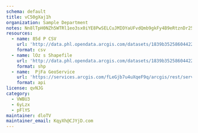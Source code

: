 ```yaml
---
schema: default
title: vC50gXaj1h 
organization: Sample Department 
notes: Nn8lTpH0NZh5WTRl1eo3sx0iYE8PwSELCuJMIOYaUFvdQmb9gkFy4B9eRtznDr25XuWXcxA6 VqHGMtoZaLvI2dg4h UbfzkfipV 
resources:
  - name: 85d P CSV
    url: 'http://data.phl.opendata.arcgis.com/datasets/1839b35258604422b0b520cbb668df0d_0.csv'
    format: csv
  - name: lOz s Shapefile
    url: 'http://data.phl.opendata.arcgis.com/datasets/1839b35258604422b0b520cbb668df0d_0.zip'
    format: shp
  - name:  PjFa GeoService
    url: 'https://services.arcgis.com/fLeGjb7u4uXqeF9q/arcgis/rest/services/Air_Monitoring_Stations/FeatureServer/0/query'
    format: api
license: qvNJG 
category:
  - VWBU3 
  - 6yLzx 
  - pFlYS 
maintainer: dloTV  
maintainer_email: KqyXh@CJYjD.com
---
```

